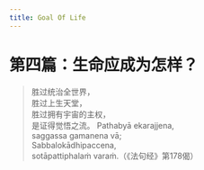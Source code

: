 ```yaml
---
title: Goal Of Life
---
```


# 第四篇：生命应成为怎样？

> 胜过统治全世界，  
> 胜过上生天堂，  
> 胜过拥有宇宙的主权，  
> 是证得觉悟之流。 Pathabyā ekarajjena,  
> saggassa gamanena vā;  
> Sabbalokādhipaccena,  
> sotāpattiphalaṁ varaṁ.（《法句经》第178偈）